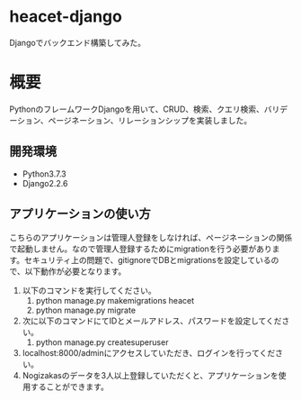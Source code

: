 # heacet-django
Djangoでバックエンド構築してみた。

# 概要
PythonのフレームワークDjangoを用いて、CRUD、検索、クエリ検索、バリデーション、ページネーション、リレーションシップを実装しました。

## 開発環境
- Python3.7.3
- Django2.2.6

## アプリケーションの使い方
こちらのアプリケーションは管理人登録をしなければ、ページネーションの関係で起動しません。なので管理人登録するためにmigrationを行う必要があります。セキュリティ上の問題で、gitignoreでDBとmigrationsを設定しているので、以下動作が必要となります。

1. 以下のコマンドを実行してください。
	1. python manage.py makemigrations heacet
	2. python manage.py migrate
2. 次に以下のコマンドにてIDとメールアドレス、パスワードを設定してください。
	1. python manage.py createsuperuser
3. localhost:8000/adminにアクセスしていただき、ログインを行ってください。
4. Nogizakasのデータを3人以上登録していただくと、アプリケーションを使用することができます。

